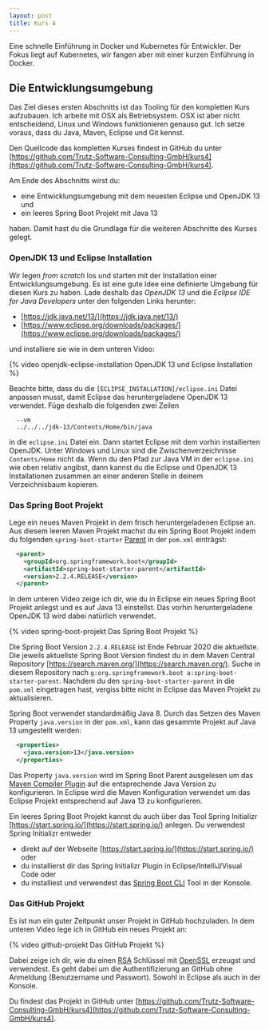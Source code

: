 ```yaml
---
layout: post
title: Kurs 4
---
```

Eine schnelle Einführung in Docker und Kubernetes für Entwickler. Der Fokus liegt auf Kubernetes, wir fangen aber mit einer kurzen Einführung in Docker.

## Die Entwicklungsumgebung

Das Ziel dieses ersten Abschnitts ist das Tooling für den kompletten Kurs aufzubauen. Ich arbeite mit OSX als Betriebsystem. OSX ist aber nicht entscheidend, Linux und Windows funktionieren genauso gut. Ich setze voraus, dass du Java, Maven, Eclipse und Git kennst.

Den Quellcode das kompletten Kurses findest in GitHub du unter [https://github.com/Trutz-Software-Consulting-GmbH/kurs4](https://github.com/Trutz-Software-Consulting-GmbH/kurs4).

Am Ende des Abschnitts wirst du:

- eine Entwicklungsumgebung mit dem neuesten Eclipse und OpenJDK 13 und
- ein leeres Spring Boot Projekt mit Java 13

haben. Damit hast du die Grundlage für die weiteren Abschnitte des Kurses gelegt.

### OpenJDK 13 und Eclipse Installation

Wir legen *from scratch* los und starten mit der Installation einer Entwicklungsumgebung. Es ist eine gute Idee eine definierte Umgebung für diesen Kurs zu haben. Lade deshalb das *OpenJDK 13* und die *Eclipse IDE for Java Developers* unter den folgenden Links herunter:

- [https://jdk.java.net/13/](https://jdk.java.net/13/)
- [https://www.eclipse.org/downloads/packages/](https://www.eclipse.org/downloads/packages/)

und installiere sie wie in dem unteren Video:

{% video openjdk-eclipse-installation OpenJDK 13 und Eclipse Installation %}

Beachte bitte, dass du die `[ECLIPSE_INSTALLATION]/eclipse.ini` Datei anpassen musst, damit Eclipse das heruntergeladene OpenJDK 13 verwendet. Füge deshalb die folgenden zwei Zeilen

```
  --vm
  ../../../jdk-13/Contents/Home/bin/java
```

in die `eclipse.ini` Datei ein. Dann startet Eclipse mit dem vorhin installierten OpenJDK. Unter Windows und Linux sind die Zwischenverzeichnisse `Contents/Home` nicht da. Wenn du den Pfad zur Java VM in der `eclipse.ini` wie oben relativ angibst, dann kannst du die Eclipse und OpenJDK 13 Installationen zusammen an einer anderen Stelle in deinem Verzeichnisbaum kopieren.

### Das Spring Boot Projekt

Lege ein neues Maven Projekt in dem frisch heruntergeladenen Eclipse an. Aus diesem leeren Maven Projekt machst du ein Spring Boot Projekt indem du folgenden `spring-boot-starter` [Parent](https://maven.apache.org/guides/introduction/introduction-to-the-pom.html) in der `pom.xml` einträgst:

```xml
  <parent>
    <groupId>org.springframework.boot</groupId>
    <artifactId>spring-boot-starter-parent</artifactId>
    <version>2.2.4.RELEASE</version>
  </parent>
```

In dem unteren Video zeige ich dir, wie du in Eclipse ein neues Spring Boot Projekt anlegst und es auf Java 13 einstellst. Das vorhin heruntergeladene OpenJDK 13 wird dabei natürlich verwendet.

{% video spring-boot-projekt Das Spring Boot Projekt %}

Die Spring Boot Version `2.2.4.RELEASE` ist Ende Februar 2020 die aktuellste. Die jeweils aktuellste Spring Boot Version findest du in dem Maven Central Repository [https://search.maven.org/](https://search.maven.org/). Suche in diesem Repository nach `g:org.springframework.boot a:spring-boot-starter-parent`. Nachdem du den `spring-boot-starter-parent` in die `pom.xml` eingetragen hast, vergiss bitte nicht in Eclipse das Maven Projekt zu aktualisieren.

Spring Boot verwendet standardmäßig Java 8. Durch das Setzen des Maven Property `java.version` in der `pom.xml`, kann das gesammte Projekt auf Java 13 umgestellt werden:

```xml
  <properties>
    <java.version>13</java.version>
  </properties>
```

Das Property `java.version` wird im Spring Boot Parent ausgelesen um das [Maven Compiler Plugin](https://maven.apache.org/plugins/maven-compiler-plugin/) auf die entsprechende Java Version zu konfigurieren. In Eclipse wird die Maven Konfiguration verwendet um das Eclipse Projekt entsprechend auf Java 13 zu konfigurieren.

Ein leeres Spring Boot Projekt kannst du auch über das Tool Spring Initializr [https://start.spring.io/](https://start.spring.io/) anlegen. Du verwendest Spring Initializr entweder
- direkt auf der Webseite [https://start.spring.io/](https://start.spring.io/)  oder
- du installierst dir das Spring Initializr Plugin in Eclipse/IntelliJ/Visual Code oder
- du installiest und verwendest das [Spring Boot CLI](https://docs.spring.io/spring-boot/docs/current/reference/html/spring-boot-cli.html#cli-init) Tool in der Konsole.

### Das GitHub Projekt

Es ist nun ein guter Zeitpunkt unser Projekt in GitHub hochzuladen. In dem unteren Video lege ich in GitHub ein neues Projekt an:

{% video github-projekt Das GitHub Projekt %}

Dabei zeige ich dir, wie du einen [RSA](https://de.wikipedia.org/wiki/RSA-Kryptosystem) Schlüssel mit [OpenSSL](https://de.wikipedia.org/wiki/OpenSSL) erzeugst und verwendest. Es geht dabei um die Authentifizierung an GitHub ohne Anmeldung (Benutzername und Passwort). Sowohl in Eclipse als auch in der Konsole.

Du findest das Projekt in GitHub unter [https://github.com/Trutz-Software-Consulting-GmbH/kurs4](https://github.com/Trutz-Software-Consulting-GmbH/kurs4).
